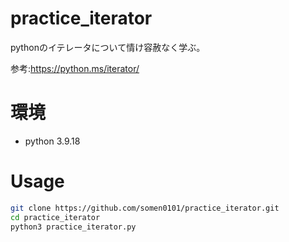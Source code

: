 # practice_iterator

pythonのイテレータについて情け容赦なく学ぶ。

参考:https://python.ms/iterator/

# 環境

* python 3.9.18

# Usage

```bash
git clone https://github.com/somen0101/practice_iterator.git
cd practice_iterator
python3 practice_iterator.py
```
